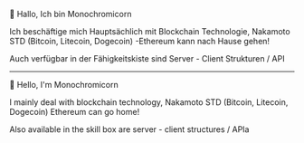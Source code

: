 👋 Hallo, Ich bin Monochromicorn

Ich beschäftige mich Hauptsächlich mit Blockchain Technologie, Nakamoto STD (Bitcoin, Litecoin, Dogecoin)
-Ethereum kann nach Hause gehen!

Auch verfügbar in der Fähigkeitskiste sind Server - Client Strukturen / API

-------------------------------------------------------------------------------------------------------------

👋 Hello, I'm Monochromicorn

I mainly deal with blockchain technology, Nakamoto STD (Bitcoin, Litecoin, Dogecoin)
Ethereum can go home!

Also available in the skill box are server - client structures / APIa
<!---
M0n0chr0mic0rn/M0n0chr0mic0rn is a ✨ special ✨ repository because its `README.md` (this file) appears on your GitHub profile.
You can click the Preview link to take a look at your changes.
--->
